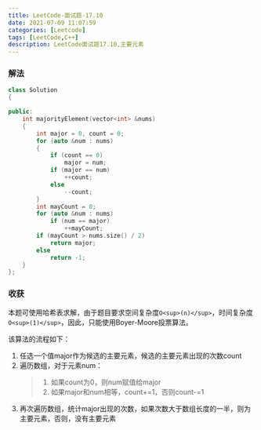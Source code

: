 ```yaml
---
title: LeetCode-面试题-17.10
date: 2021-07-09 11:07:59
categories: [Leetcode]
tags: [LeetCode,C++]
description: LeetCode面试题17.10,主要元素
---
```


### 解法

```cpp
class Solution
{

public:
    int majorityElement(vector<int> &nums)
    {
        int major = 0, count = 0;
        for (auto &num : nums)
        {
            if (count == 0)
                major = num;
            if (major == num)
                ++count;
            else
                --count;
        }
        int mayCount = 0;
        for (auto &num : nums)
            if (num == major)
                ++mayCount;
        if (mayCount > nums.size() / 2)
            return major;
        else
            return -1;
    }
};
```

### 收获

本题可使用哈希表求解，由于题目要求空间复杂度`O<sup>(n)</sup>`，时间复杂度`O<sup>(1)</sup>`，因此，只能使用Boyer-Moore投票算法。

该算法的流程如下：

1. 任选一个值major作为候选的主要元素，候选的主要元素出现的次数count
2. 遍历数组，对于元素num：
    > 1. 如果count为0，则num赋值给major
    > 2. 如果major和num相等，count+=1，否则count-=1
3. 再次遍历数组，统计major出现的次数，如果次数大于数组长度的一半，则为主要元素，否则，没有主要元素